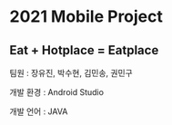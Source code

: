 # 2021 Mobile Project
## Eat + Hotplace = Eatplace

팀원 : 장유진, 박수현, 김민송, 권민구

개발 환경 : Android Studio

개발 언어 : JAVA
